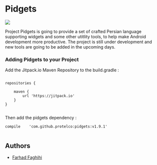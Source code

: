 # Pidgets

[![](https://jitpack.io/v/protelco/pidgets.svg)](https://jitpack.io/#protelco/pidgets)

Project Pidgets is going to provide a set of crafted Persian language supporting widgets and some other utitlity tools, to help make Android development more productive. The project is still under development and new tools are going to be added in the upcoming days.

### Adding Pidgets to your Project

Add the Jitpack.io Maven Repository to the build.gradle :

```

repositories {

    maven { 
        url 'https://jitpack.io'
    }
}
  
```

Then add the pidgets dependency :

```
compile    'com.github.protelco:pidgets:v1.9.1'
  
```

## Authors

* [Farhad Faghihi](https://github.com/farhadfaghihi)
